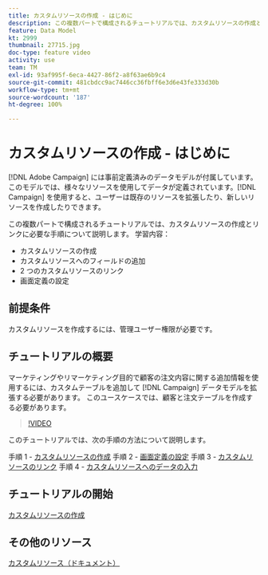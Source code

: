 ```yaml
---
title: カスタムリソースの作成 - はじめに
description: この複数パートで構成されるチュートリアルでは、カスタムリソースの作成とリンクに必要な手順について説明します。
feature: Data Model
kt: 2999
thumbnail: 27715.jpg
doc-type: feature video
activity: use
team: TM
exl-id: 93af995f-6eca-4427-86f2-a8f63ae6b9c4
source-git-commit: 481cbdcc9ac7446cc36fbff6e3d6e43fe333d30b
workflow-type: tm+mt
source-wordcount: '187'
ht-degree: 100%

---
```


# カスタムリソースの作成 - はじめに

[!DNL Adobe Campaign] には事前定義済みのデータモデルが付属しています。このモデルでは、様々なリソースを使用してデータが定義されています。[!DNL Campaign] を使用すると、ユーザーは既存のリソースを拡張したり、新しいリソースを作成したりできます。

この複数パートで構成されるチュートリアルでは、カスタムリソースの作成とリンクに必要な手順について説明します。
学習内容：

* カスタムリソースの作成
* カスタムリソースへのフィールドの追加
* 2 つのカスタムリソースのリンク
* 画面定義の設定

## 前提条件

カスタムリソースを作成するには、管理ユーザー権限が必要です。

## チュートリアルの概要

マーケティングやリマーケティング目的で顧客の注文内容に関する追加情報を使用するには、カスタムテーブルを追加して [!DNL Campaign] データモデルを拡張する必要があります。 このユースケースでは、顧客と注文テーブルを作成する必要があります。

>[!VIDEO](https://video.tv.adobe.com/v/27715?quality=9)

このチュートリアルでは、次の手順の方法について説明します。

手順 1 - [カスタムリソースの作成](./creating-a-custom-resource.md)
手順 2 - [画面定義の設定](./configuring-a-screen-definition-for-a-custom-resource.md)
手順 3 - [カスタムリソースのリンク](./linking-custom-resources.md)
手順 4 - [カスタムリソースへのデータの入力](./populate-custom-resources-with-data.md)

## チュートリアルの開始

[カスタムリソースの作成](./creating-a-custom-resource.md)

## その他のリソース

[カスタムリソース（ドキュメント）](https://experienceleague.adobe.com/docs/campaign-standard/using/working-with-apis/global-concepts/custom-resources.html?lang=ja)
